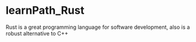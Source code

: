 # learnPath_Rust
Rust is a great programming language for software development, also is a robust alternative to C++
